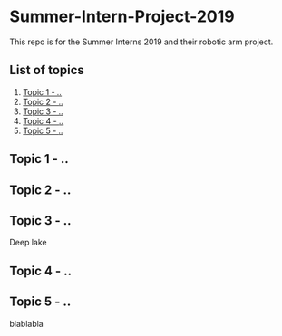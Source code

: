 # Summer-Intern-Project-2019
This repo is for the Summer Interns 2019 and their robotic arm project.


## List of topics
1. [Topic 1 - *..*](#of1)
2. [Topic 2 - *..*](#of2)
3. [Topic 3 - *..*](#of3)
4. [Topic 4 - *..*](#of4)
5. [Topic 5 - *..*](#of5)


<a name="of1"></a>
## Topic 1 - ..


<a name="of2"></a>
## Topic 2 - ..


<a name="of3"></a>
## Topic 3 - ..

Deep lake

<a name="of4"></a>
## Topic 4 - ..



<a name="of5"></a>
## Topic 5 - ..

blablabla
